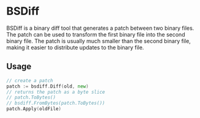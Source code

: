 # BSDiff

BSDiff is a binary diff tool that generates a patch between two binary files. The patch can be used to transform the first binary file into the second binary file. The patch is usually much smaller than the second binary file, making it easier to distribute updates to the binary file.

## Usage

```go
// create a patch
patch := bsdiff.Diff(old, new)
// returns the patch as a byte slice
// patch.ToBytes()
// bsdiff.FromBytes(patch.ToBytes())
patch.Apply(oldFile)
```